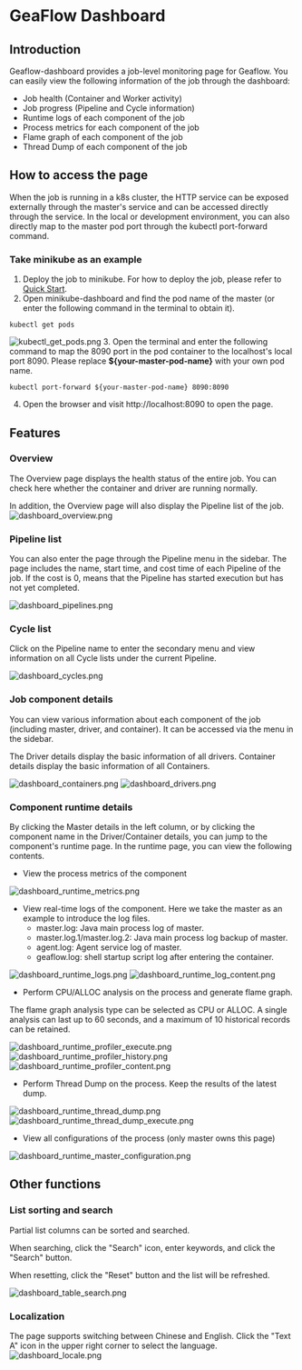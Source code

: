 # GeaFlow Dashboard
## Introduction
Geaflow-dashboard provides a job-level monitoring page for Geaflow. You can easily view the following information of the job through the dashboard:
* Job health (Container and Worker activity)
* Job progress (Pipeline and Cycle information)
* Runtime logs of each component of the job
* Process metrics for each component of the job
* Flame graph of each component of the job
* Thread Dump of each component of the job

## How to access the page
When the job is running in a k8s cluster, the HTTP service can be exposed externally through the master's service and can be accessed directly through the service.
In the local or development environment, you can also directly map to the master pod port through the kubectl port-forward command.

### Take minikube as an example
1. Deploy the job to minikube. For how to deploy the job, please refer to [Quick Start](../3.quick_start/1.quick_start.md).
2. Open minikube-dashboard and find the pod name of the master (or enter the following command in the terminal to obtain it).
```shell
kubectl get pods
```
![kubectl_get_pods.png](../../../static/img/kubectl_get_pods.png)
3. Open the terminal and enter the following command to map the 8090 port in the pod container to the localhost's local port 8090.
   Please replace **${your-master-pod-name}** with your own pod name.
```shell
kubectl port-forward ${your-master-pod-name} 8090:8090
```
4. Open the browser and visit http://localhost:8090 to open the page.

## Features
### Overview
The Overview page displays the health status of the entire job. You can check here whether the container and driver are running normally.

In addition, the Overview page will also display the Pipeline list of the job.
![dashboard_overview.png](../../../static/img/dashboard_overview.png)

### Pipeline list
You can also enter the page through the Pipeline menu in the sidebar. The page includes the name,
start time, and cost time of each Pipeline of the job.
If the cost is 0, means that the Pipeline has started execution but has not yet completed.

![dashboard_pipelines.png](../../../static/img/dashboard_pipelines.png)

### Cycle list
Click on the Pipeline name to enter the secondary menu and view information on all Cycle lists under the current Pipeline.

![dashboard_cycles.png](../../../static/img/dashboard_cycles.png)

### Job component details
You can view various information about each component of the job (including master, driver, and container).
It can be accessed via the menu in the sidebar.

The Driver details display the basic information of all drivers. Container details display the basic information of all Containers.


![dashboard_containers.png](../../../static/img/dashboard_containers.png)
![dashboard_drivers.png](../../../static/img/dashboard_drivers.png)

### Component runtime details
By clicking the Master details in the left column, or by clicking the component name in the Driver/Container details, you can jump to the component's runtime page.
In the runtime page, you can view the following contents.
* View the process metrics of the component

![dashboard_runtime_metrics.png](../../../static/img/dashboard_runtime_metrics.png)
* View real-time logs of the component. Here we take the master as an example to introduce the log files.
  * master.log: Java main process log of master.
  * master.log.1/master.log.2: Java main process log backup of master.
  * agent.log: Agent service log of master.
  * geaflow.log: shell startup script log after entering the container.

![dashboard_runtime_logs.png](../../../static/img/dashboard_runtime_logs.png)
![dashboard_runtime_log_content.png](../../../static/img/dashboard_runtime_log_content.png)
* Perform CPU/ALLOC analysis on the process and generate flame graph.
  
The flame graph analysis type can be selected as CPU or ALLOC. A single analysis can last up to 60 seconds, and a maximum of 10 historical records can be retained.

![dashboard_runtime_profiler_execute.png](../../../static/img/dashboard_runtime_profiler_execute.png)
![dashboard_runtime_profiler_history.png](../../../static/img/dashboard_runtime_profiler_history.png)
![dashboard_runtime_profiler_content.png](../../../static/img/dashboard_runtime_profiler_content.png)

* Perform Thread Dump on the process. Keep the results of the latest dump.

![dashboard_runtime_thread_dump.png](../../../static/img/dashboard_runtime_thread_dump.png)
![dashboard_runtime_thread_dump_execute.png](../../../static/img/dashboard_runtime_thread_dump_execute.png)

* View all configurations of the process (only master owns this page)

![dashboard_runtime_master_configuration.png](../../../static/img/dashboard_runtime_master_configuration.png)


## Other functions
### List sorting and search
Partial list columns can be sorted and searched.

When searching, click the "Search" icon, enter keywords, and click the "Search" button.

When resetting, click the "Reset" button and the list will be refreshed.

![dashboard_table_search.png](../../../static/img/dashboard_table_search.png)

### Localization
The page supports switching between Chinese and English. Click the "Text A" icon in the upper right corner to select the language.![dashboard_locale.png](../../../static/img/dashboard_locale.png)